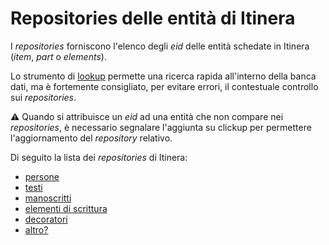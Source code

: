 # Repositories delle entità di Itinera
I _repositories_ forniscono l'elenco degli _eid_ delle entità schedate in Itinera (_item_, _part_ o _elements_).

Lo strumento di [lookup](lookup.md) permette una ricerca rapida all'interno della banca dati, ma è fortemente consigliato, per evitare errori, il contestuale controllo sui _repositories_.  

⚠️ Quando si attribuisce un _eid_ ad una entità che non compare nei _repositories_, è necessario segnalare l'aggiunta su clickup per permettere l'aggiornamento del _repository_ relativo.

Di seguito la lista dei _repositories_ di Itinera:

* [persone](https://docs.google.com/document/d/16FpaxeFzUwUajNawKctD3ZIA0ia3s3ND/edit?usp=sharing&ouid=112663865453613266465&rtpof=true&sd=true)
* [testi](https://docs.google.com/document/d/18AKDnxM6tn9NthxnVfgWf33Kcyus4nhQ/edit?usp=share_link&ouid=101839700255044641068&rtpof=true&sd=true)
* [manoscritti]()
* [elementi di scrittura]()
* [decoratori]()
* [altro?]()

